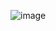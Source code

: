 ![image](https://user-images.githubusercontent.com/17229749/218778815-c60bc5d8-128b-4537-811d-1ddab5fc0225.png)
